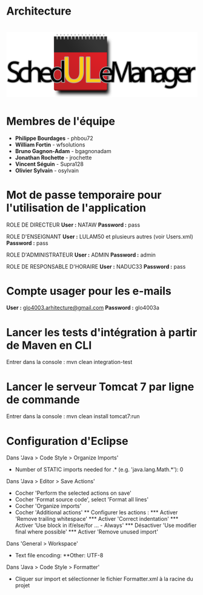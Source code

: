 Architecture
============

# <img src="https://github.com/glo-ulaval/Architecture/blob/7c7a0627c9be33064b959c31808eac6f0a953f4c/schedulemanager/src/main/webapp/assets/img/logo.png?raw=true"/>

Membres de l'équipe
===================

- **Philippe Bourdages** - phbou72
- **William Fortin** - wfsolutions
- **Bruno Gagnon-Adam** - bgagnonadam
- **Jonathan Rochette** - jrochette
- **Vincent Séguin** - Supra128
- **Olivier Sylvain** - osylvain

Mot de passe temporaire pour l'utilisation de l'application
===========================================================

ROLE DE DIRECTEUR
**User :** NATAW
**Password :** pass

ROLE D'ENSEIGNANT
**User :** LULAM50 et plusieurs autres (voir Users.xml)
**Password :** pass

ROLE D'ADMINISTRATEUR
**User :** ADMIN
**Password :** admin

ROLE DE RESPONSABLE D'HORAIRE
**User :** NADUC33
**Password :** pass

Compte usager pour les e-mails
===========================================================

**User :** glo4003.arhitecture@gmail.com
**Password :** glo4003a

Lancer les tests d'intégration à partir de Maven en CLI 
=======================================================

Entrer dans la console : mvn clean integration-test

Lancer le serveur Tomcat 7 par ligne de commande
=======================================================

Entrer dans la console : mvn clean install tomcat7:run

Configuration d'Eclipse
=======================

Dans 'Java > Code Style > Organize Imports'
  * Number of STATIC imports needed for .* (e.g. 'java.lang.Math.*'): 0
	
Dans 'Java > Editor > Save Actions'
  * Cocher 'Perform the selected actions on save'
  * Cocher 'Format source code', select 'Format all lines'
  * Cocher 'Organize imports'
  * Cocher 'Additional actions'
    ** Configurer les actions : 
      *** Activer 'Remove trailing whitespace'
      *** Activer 'Correct indentation'
      *** Activer 'Use block in if/else/for ... - Always'
      *** Désactiver 'Use modifier final where possible'
      *** Activer 'Remove unused import'
	
Dans 'General > Workspace'
  * Text file encoding:
    **Other: UTF-8

Dans 'Java > Code Style > Formatter'
  * Cliquer sur import et sélectionner le fichier Formatter.xml à la racine du projet

